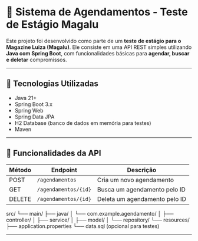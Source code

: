 # 📅 Sistema de Agendamentos - Teste de Estágio Magalu

Este projeto foi desenvolvido como parte de um **teste de estágio para o Magazine Luiza (Magalu)**. Ele consiste em uma API REST simples utilizando **Java com Spring Boot**, com funcionalidades básicas para **agendar, buscar e deletar** compromissos.

---

## 🚀 Tecnologias Utilizadas

- Java 21+
- Spring Boot 3.x
- Spring Web
- Spring Data JPA
- H2 Database (banco de dados em memória para testes)
- Maven

---

## 📌 Funcionalidades da API

| Método | Endpoint        | Descrição                                |
|--------|------------------|--------------------------------------------|
| POST   | `/agendamentos`  | Cria um novo agendamento                   |
| GET    | `/agendamentos/{id}` | Busca um agendamento pelo ID             |
| DELETE | `/agendamentos/{id}` | Deleta um agendamento pelo ID            |





src/
└── main/
    ├── java/
    │   └── com.example.agendamento/
    │       ├── controller/
    │       ├── service/
    │       ├── model/
    │       └── repository/
    └── resources/
        ├── application.properties
        └── data.sql (opcional para testes)

---




